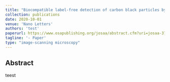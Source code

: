 ```yaml
---
title: "Biocompatible label-free detection of carbon black particles by femtosecond pulsed laser microscopy"
collection: publications
date: 2020-10-01
venue: 'Nano Letters'
authors: 'test'
paperurl: https://www.osapublishing.org/josaa/abstract.cfm?uri=josaa-37-10-1639
tagline: '- Paper'
type: "image-scanning microscopy"
---
```


<h2> Abstract </h2>
<p align= "justify">
teest
  
  
  
  
